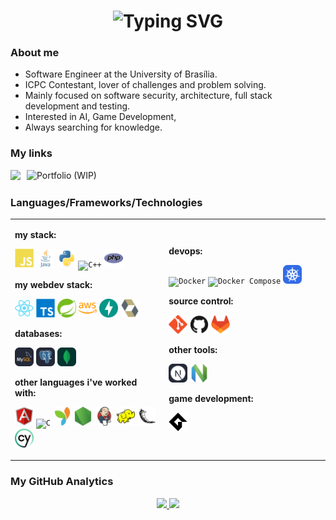 <h1 align="center" align-items="center">
    <img src="https://readme-typing-svg.herokuapp.com?font=Righteous&size=35&duration=3000&color=00AAFF&center=true&vCenter=true&width=500&height=70&lines=Hi!+👋;I'm+Gabriel+Moretti!" alt="Typing SVG" />
</h1>

### About me

- Software Engineer at the University of Brasília.
- ICPC Contestant, lover of challenges and problem solving.
- Mainly focused on software security, architecture, full stack development and testing.
- Interested in AI, Game Development, 
- Always searching for knowledge.

### My links
<div style="display:flex; gap:10px">
 <a href="https://www.linkedin.com/in/morettigs/" target="_blank"><img src="https://img.shields.io/badge/-LinkedIn-%230077B5?style=for-the-badge&logo=linkedin&logoColor=white" target="_blank"></a>

 <span aria-disabled="true" style="pointer-events: none; cursor: default; display:inline-block; vertical-align:middle;">
  <img src="https://img.shields.io/badge/-Portfolio%20%28WIP%29-%238A8A8A?style=for-the-badge" alt="Portfolio (WIP)" />
</span>
</div>

### Languages/Frameworks/Technologies

<table border="0px">
<tr>
<td width=500>
    
**my stack:**

<code><img height="30" alt="Javascript" title="Javascript" src="https://raw.githubusercontent.com/devicons/devicon/master/icons/javascript/javascript-plain.svg"></code>
<code><img height="30" alt="Java" title="Java" src="https://raw.githubusercontent.com/github/explore/main/topics/java/java.png"></code>
<code><img height="30" alt="Python" title="Python" src="https://raw.githubusercontent.com/devicons/devicon/master/icons/python/python-original.svg"></code>
<code><img height="30" alt="C++" title="C++" src="https://raw.githubusercontent.com/jmnote/z-icons/master/svg/cpp.svg"></code>
<code><img height="30" alt="PHP" title="PHP" src="https://raw.githubusercontent.com/devicons/devicon/master/icons/php/php-original.svg"></code>

**my webdev stack:**

<code><img height="30" alt="React" title="React" src="https://raw.githubusercontent.com/devicons/devicon/master/icons/react/react-original.svg"></code>
<code><img height="30" alt="Typescript" title="Typescript" src="https://raw.githubusercontent.com/devicons/devicon/master/icons/typescript/typescript-original.svg"></code>
<code><img height="30" alt="Spring Framework" title="Spring Framework" src="https://raw.githubusercontent.com/devicons/devicon/master/icons/spring/spring-original.svg"></code>
<code><img height="30" alt="AWS S3" title="AWS S3" src="https://raw.githubusercontent.com/devicons/devicon/master/icons/amazonwebservices/amazonwebservices-plain-wordmark.svg"></code>
<code><img height="30" alt="FastAPI" title="FastAPI" src="https://raw.githubusercontent.com/devicons/devicon/master/icons/fastapi/fastapi-original.svg"></code>
<code><img height="30" alt="Hibernate" title="Hibernate" src="https://raw.githubusercontent.com/devicons/devicon/master/icons/hibernate/hibernate-original.svg"></code>

**databases:**

<code><img height="30" alt="MySQL" title="MySQL" src="https://raw.githubusercontent.com/tandpfun/skill-icons/main/icons/MySQL-Dark.svg"></code>
<code><img height="30" alt="PostgreSQL" title="PostgreSQL" src="https://raw.githubusercontent.com/tandpfun/skill-icons/main/icons/PostgreSQL-Dark.svg"></code>
<code><img height="30" alt="MongoDB" title="MongoDB" src="https://raw.githubusercontent.com/tandpfun/skill-icons/main/icons/MongoDB.svg"></code>

**other languages i've worked with:**

<code><img height="30" alt="Angular" title="Angular" src="https://raw.githubusercontent.com/devicons/devicon/master/icons/angularjs/angularjs-original.svg"></code>
<code><img height="30" alt="C" title="C" src="https://raw.githubusercontent.com/jmnote/z-icons/master/svg/c.svg"></code>
<code><img height="30" alt="Yii2" title="Yii2" src="https://raw.githubusercontent.com/devicons/devicon/master/icons/yii/yii-original.svg"></code>
<code><img height="30" alt="Node.js" title="Node.js" src="https://raw.githubusercontent.com/devicons/devicon/master/icons/nodejs/nodejs-original.svg"></code>
<code><img height="30" alt="Jenkins" title="Jenkins" src="https://raw.githubusercontent.com/devicons/devicon/master/icons/jenkins/jenkins-original.svg"></code>
<code><img height="30" alt="Hadoop" title="Hadoop" src="https://raw.githubusercontent.com/devicons/devicon/master/icons/hadoop/hadoop-original.svg"></code>
<code><img height="30" alt="Flask" title="Flask" src="https://raw.githubusercontent.com/devicons/devicon/master/icons/flask/flask-original.svg"></code>
<code><img height="30" alt="Cypress.js" title="Cypress.js" src="https://raw.githubusercontent.com/devicons/devicon/master/icons/cypressio/cypressio-original.svg"></code>

</td>
<td width=500>

**devops:**

<code><img height="30" alt="Docker" title="Docker" src="https://user-images.githubusercontent.com/25181517/117207330-263ba280-adf4-11eb-9b97-0ac5b40bc3be.png"></code>
<code><img height="30" alt="Docker Compose" title="Docker Compose" src="https://github.com/docker/compose/raw/main/logo.png?raw=true"></code>
<code><img height="30" alt="Kubernetes" title="Kubernetes" src="https://raw.githubusercontent.com/tandpfun/skill-icons/main/icons/Kubernetes.svg"></code>

**source control:**

<code><img height="30" alt="Git" title="Git" src="https://raw.githubusercontent.com/devicons/devicon/master/icons/git/git-original.svg"></code>
<code><img height="30" alt="GitHub" title="GitHub" src="https://raw.githubusercontent.com/devicons/devicon/master/icons/github/github-original.svg"></code>
<code><img height="30" alt="GitLab" title="GitLab" src="https://raw.githubusercontent.com/devicons/devicon/master/icons/gitlab/gitlab-original.svg"></code>

**other tools:**

<code><img height="30" alt="NextJS" title="NextJS" src="https://raw.githubusercontent.com/tandpfun/skill-icons/main/icons/NextJS-Dark.svg"></code>
<code><img height="30" alt="Neovim" title="Neovim" src="https://raw.githubusercontent.com/devicons/devicon/master/icons/neovim/neovim-original.svg"></code>

**game development:**

<code><img height="30" alt="GameMaker" title="GameMaker" src="https://raw.githubusercontent.com/github/explore/main/topics/gamemaker/gamemaker.png"></code>

</td>
</tr>
</table>

 
### My GitHub Analytics
<div align="center">
  <a href="https://github.com/MorettiGS">
  <img height="200em" src="https://github-readme-stats.vercel.app/api?username=MorettiGS&show_icons=true&theme=react&text_color=FFFFFF&bg_color=001122&title_color=FFFFFF&include_all_commits=true&count_private=true"/>
  <img height="200em" src="https://github-readme-stats.vercel.app/api/top-langs/?username=MorettiGS&layout=compact&text_color=FFFFFF&bg_color=001122&title_color=FFFFFF&langs_count=7&theme=react"/>
</div>
